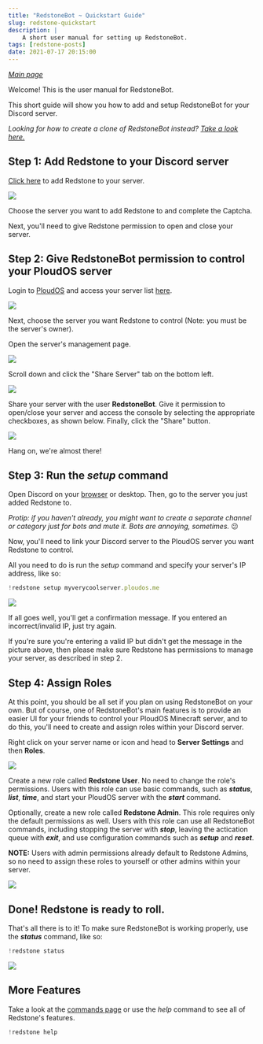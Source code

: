 ```yaml
---
title: "RedstoneBot ~ Quickstart Guide"
slug: redstone-quickstart
description: |
    A short user manual for setting up RedstoneBot.
tags: [redstone-posts]
date: 2021-07-17 20:15:00
--- 
```


[*Main page*](/redstone)

Welcome! This is the user manual for RedstoneBot.

This short guide will show you how to add and setup RedstoneBot for your Discord server.

_Looking for how to create a clone of RedstoneBot instead? [Take a look here.](https://github.com/ChromeUniverse/RedstoneBot#usage-ubuntu-linux)_

  

## Step 1: Add Redstone to your Discord server

[Click here](https://discord.com/oauth2/authorize?client_id=769761270269476887&permissions=8&scope=bot) to add Redstone to your server.

![](https://media.discordapp.net/attachments/760252264723644426/804124108861734962/unknown.png?width=1044&height=600)

Choose the server you want to add Redstone to and complete the Captcha.

Next, you'll need to give Redstone permission to open and close your server.  
  
  

## Step 2: Give RedstoneBot permission to control your PloudOS server

Login to [PloudOS](https://ploudos.com) and access your server list [here](http://ploudos.com/server/).

![](https://media.discordapp.net/attachments/760252264723644426/804126475539709952/unknown.png?width=1385&height=600)

Next, choose the server you want Redstone to control (Note: you must be the server's owner).

Open the server's management page.

![](https://media.discordapp.net/attachments/760252264723644426/804127300865228800/unknown.png?width=1395&height=600)

Scroll down and click the "Share Server" tab on the bottom left.

![](https://media.discordapp.net/attachments/760252264723644426/866688435397197824/unknown.png?width=410&height=641)

Share your server with the user **RedstoneBot**. Give it permission to open/close your server and access the console by selecting the appropriate checkboxes, as shown below. Finally, click the "Share" button.

![](https://cdn.discordapp.com/attachments/760252264723644426/866687872093257748/unknown.png)

Hang on, we're almost there!  
  
  

## Step 3: Run the _setup_ command

Open Discord on your [browser](https://discord.com/app) or desktop. Then, go to the server you just added Redstone to.

_Protip: if you haven't already, you might want to create a separate channel or category just for bots and mute it. Bots are annoying, sometimes._ 😕

Now, you'll need to link your Discord server to the PloudOS server you want Redstone to control.

All you need to do is run the _setup_ command and specify your server's IP address, like so:

```js
!redstone setup myverycoolserver.ploudos.me
```

![](https://media.discordapp.net/attachments/760252264723644426/804130942050107402/unknown.png)

If all goes well, you'll get a confirmation message. If you entered an incorrect/invalid IP, just try again.

If you're sure you're entering a valid IP but didn't get the message in the picture above, then please make sure Redstone has permissions to manage your server, as described in step 2.




## Step 4: Assign Roles

At this point, you should be all set if you plan on using RedstoneBot on your own. But of course, one of RedstoneBot's main features is to provide an easier UI for your friends to control your PloudOS Minecraft server, and to do this, you'll need to create and assign roles within your Discord server.

Right click on your server name or icon and head to **Server Settings** and then **Roles**.
  
![](https://media.discordapp.net/attachments/760252264723644426/866690395135017010/unknown.png?width=1152&height=642)

Create a new role called **Redstone User**. No need to change the role's permissions. Users with this role can use basic commands, such as **_status_**, **_list_**, **_time_**, and start your PloudOS server with the **_start_** command.

Optionally, create a new role called **Redstone Admin**. This role requires only the default permissions as well. Users with this role can use all RedstoneBot commands, including stopping the server with **_stop_**, leaving the actication queue with **_exit_**, and use configuration commands such as **_setup_** and **_reset_**.

**NOTE:** Users with admin permissions already default to Redstone Admins, so no need to assign these roles to yourself or other admins within your server.

![](https://media.discordapp.net/attachments/760252264723644426/866691861045051452/unknown.png?width=826&height=642)

## Done! Redstone is ready to roll.

That's all there is to it! To make sure RedstoneBot is working properly, use the **_status_** command, like so:

```js
!redstone status
```

![](https://media.discordapp.net/attachments/760252264723644426/804131538161369098/unknown.png?width=778&height=600)  

## More Features

Take a look at the [commands page](/redstone-features) or use the _help_ command to see all of Redstone's features.

```js
!redstone help
```
